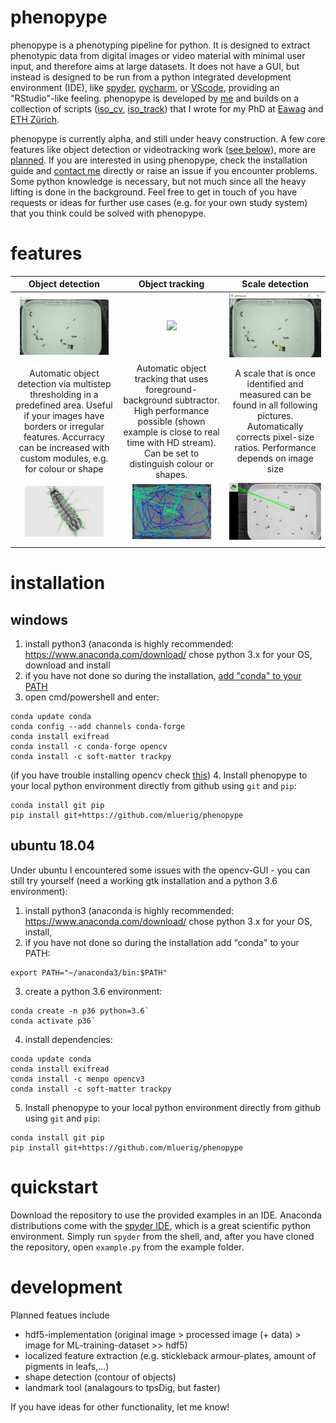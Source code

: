 # phenopype

phenopype is a phenotyping pipeline for python. It is designed to extract phenotypic data from digital images or video material with minimal user input, and therefore aims at large datasets. It does not have a GUI, but instead is designed to be run from a python integrated development environment (IDE), like [spyder](https://www.spyder-ide.org/), [pycharm](https://www.jetbrains.com/pycharm/), or [VScode](https://code.visualstudio.com/), providing an "RStudio"-like feeling. phenopype is developed by [me](https://luerig.net) and builds on a collection of scripts ([iso_cv](https://github.com/mluerig/iso_cv), [iso_track](https://github.com/mluerig/iso_track)) that I wrote for my PhD at [Eawag](https://www.eawag.ch/en/department/eco/) and [ETH Zürich](http://www.adaptation.ethz.ch/).

phenopype is currently alpha, and still under heavy construction. A few core features like object detection or videotracking work ([see below](#features)), more are [planned](#development). If you are interested in using phenopype, check the installation guide and [contact me](https://www.eawag.ch/en/aboutus/portrait/organisation/staff/profile/moritz-luerig/show/) directly or raise an issue if you encounter problems. Some python knowledge is necessary, but not much since all the heavy lifting is done in the background. Feel free to get in touch of you have requests or ideas for further use cases (e.g. for your own study system) that you think could be solved with phenopype. 

# features

|Object detection|Object tracking| Scale detection|
|:--:|:--:|:--:|
|<img src="assets/doc/object_detection.gif" width="90%" />|<img src="assets/doc/object_tracking.gif" width="80%" />| <img src="assets/doc/scale_detection.gif" width="100%" />|
|Automatic object detection via multistep thresholding in a predefined area. Useful if your images have borders or irregular features. Accurracy can be increased with custom modules, e.g. for colour or shape|Automatic object tracking that uses foreground-background subtractor. High performance possible (shown example is close to real time with HD stream). Can be set to distinguish colour or shapes.|A scale that is once identified and measured can be found in all following pictures. Automatically corrects pixel-size ratios. Performance depends on image size| 
|<img src="assets/doc/object_detection.JPG" width="80%" />|<img src="assets/doc/object_tracking.png" width="80%" />| <img src="assets/doc/scale_detection.png" width="100%" />|
|||| 

# installation

## windows

1. install python3 (anaconda is highly recommended: https://www.anaconda.com/download/ chose python 3.x for your OS, download and install 
2. if you have not done so during the installation, [add "conda" to your PATH](https://stackoverflow.com/questions/44597662/conda-command-is-not-recognized-on-windows-10) 
3. open cmd/powershell and enter:
```
conda update conda
conda config --add channels conda-forge 
conda install exifread
conda install -c conda-forge opencv 
conda install -c soft-matter trackpy
```
(if you have trouble installing opencv check [this](https://stackoverflow.com/questions/23119413/how-do-i-install-python-opencv-through-conda))
4. Install phenopype to your local python environment directly from github using `git` and `pip`:
```
conda install git pip
pip install git+https://github.com/mluerig/phenopype
```

## ubuntu 18.04

Under ubuntu I encountered some issues with the opencv-GUI - you can still try yourself (need a working gtk installation and a python 3.6 environment):

1. install python3 (anaconda is highly recommended: https://www.anaconda.com/download/ chose python 3.x for your OS, install, 
2. if you have not done so during the installation add "conda" to your PATH:
```
export PATH="~/anaconda3/bin:$PATH"
```
3. create a python 3.6 environment: 
```
conda create -n p36 python=3.6`
conda activate p36`
```
4. install dependencies:
```
conda update conda
conda install exifread
conda install -c menpo opencv3
conda install -c soft-matter trackpy
```
5. Install phenopype to your local python environment directly from github using `git` and `pip`:
```
conda install git pip
pip install git+https://github.com/mluerig/phenopype
```

# quickstart

Download the repository to use the provided examples in an IDE. Anaconda distributions come with the [spyder IDE](https://www.spyder-ide.org/), which is a great scientific python environment. Simply run `spyder` from the shell, and, after you have cloned the repository, open `example.py` from the example folder.


# development

Planned featues include

- hdf5-implementation (original image > processed image (+ data) > image for ML-training-dataset >> hdf5)
- localized feature extraction (e.g. stickleback armour-plates, amount of pigments in leafs,...)
- shape detection (contour of objects)
- landmark tool (analagours to tpsDig, but faster)

If you have ideas for other functionality, let me know!

